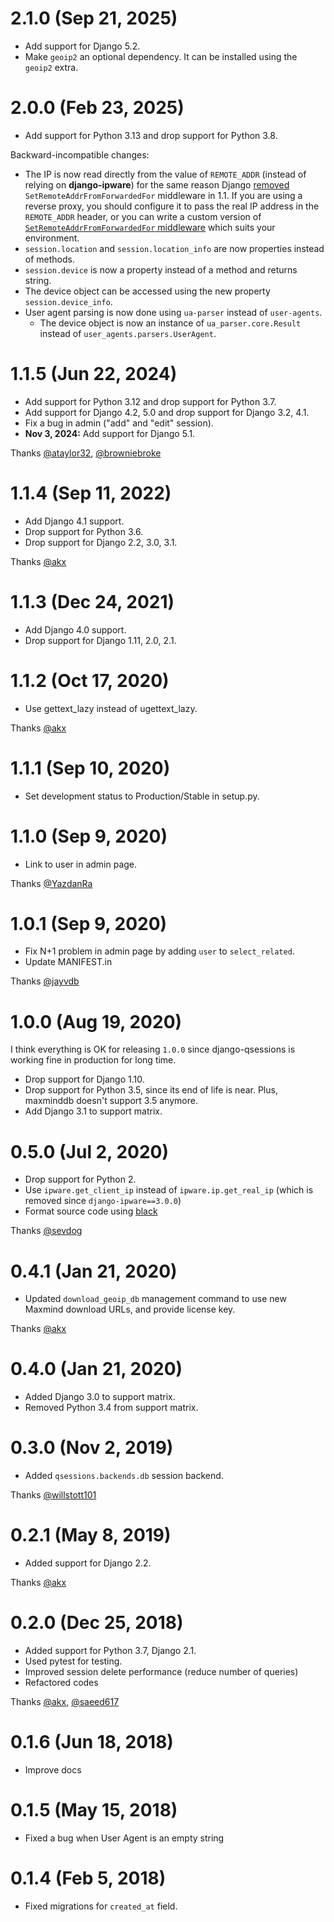 # 2.1.0 (Sep 21, 2025)

- Add support for Django 5.2.
- Make `geoip2` an optional dependency. It can be installed using the `geoip2` extra.

# 2.0.0 (Feb 23, 2025)

- Add support for Python 3.13 and drop support for Python 3.8.

Backward-incompatible changes:

- The IP is now read directly from the value of `REMOTE_ADDR`
  (instead of relying on **django-ipware**)
  for the same reason Django
  [removed](https://docs.djangoproject.com/en/5.2/releases/1.1/#removed-setremoteaddrfromforwardedfor-middleware)
  `SetRemoteAddrFromForwardedFor` middleware in 1.1.
  If you are using a reverse proxy,
  you should configure it
  to pass the real IP address in the `REMOTE_ADDR` header,
  or you can write a custom version of
  [`SetRemoteAddrFromForwardedFor` middleware](https://github.com/django/django/blob/91f18400cc0fb37659e2dbaab5484ff2081f1f30/django/middleware/http.py#L33)
  which suits your environment.
- `session.location` and `session.location_info` are now properties
  instead of methods.
- `session.device` is now a property instead of a method and returns string.
- The device object can be accessed using the new property `session.device_info`.
- User agent parsing is now done using `ua-parser` instead of `user-agents`.
  - The device object is now an instance of `ua_parser.core.Result`
    instead of `user_agents.parsers.UserAgent`.


# 1.1.5 (Jun 22, 2024)

- Add support for Python 3.12 and drop support for Python 3.7.
- Add support for Django 4.2, 5.0 and drop support for Django 3.2, 4.1.
- Fix a bug in admin ("add" and "edit" session).
- **Nov 3, 2024:** Add support for Django 5.1.

Thanks [@ataylor32](https://github.com/ataylor32), [@browniebroke](https://github.com/browniebroke)

# 1.1.4 (Sep 11, 2022)

- Add Django 4.1 support.
- Drop support for Python 3.6.
- Drop support for Django 2.2, 3.0, 3.1.

Thanks [@akx](https://github.com/akx)

# 1.1.3 (Dec 24, 2021)

- Add Django 4.0 support.
- Drop support for Django 1.11, 2.0, 2.1.

# 1.1.2 (Oct 17, 2020)

- Use gettext_lazy instead of ugettext_lazy.

Thanks [@akx](https://github.com/akx)

# 1.1.1 (Sep 10, 2020)

- Set development status to Production/Stable in setup.py.

# 1.1.0 (Sep 9, 2020)

- Link to user in admin page.

Thanks [@YazdanRa](https://github.com/YazdanRa)

# 1.0.1 (Sep 9, 2020)

- Fix N+1 problem in admin page by adding `user` to `select_related`.
- Update MANIFEST.in

Thanks [@jayvdb](https://github.com/jayvdb)

# 1.0.0 (Aug 19, 2020)

I think everything is OK for releasing `1.0.0` since django-qsessions is working fine in production for long time.

- Drop support for Django 1.10.
- Drop support for Python 3.5, since its end of life is near. Plus, maxminddb doesn't support 3.5 anymore.
- Add Django 3.1 to support matrix.

# 0.5.0 (Jul 2, 2020)

- Drop support for Python 2.
- Use `ipware.get_client_ip` instead of `ipware.ip.get_real_ip` (which is removed since `django-ipware==3.0.0`)
- Format source code using [black](https://github.com/psf/black)

Thanks [@sevdog](https://github.com/sevdog)

# 0.4.1 (Jan 21, 2020)

- Updated `download_geoip_db` management command to use new Maxmind download URLs, and provide license key.

Thanks [@akx](https://github.com/akx)

# 0.4.0 (Jan 21, 2020)

- Added Django 3.0 to support matrix.
- Removed Python 3.4 from support matrix.

# 0.3.0 (Nov 2, 2019)

- Added `qsessions.backends.db` session backend.

Thanks [@willstott101](https://github.com/willstott101)

# 0.2.1 (May 8, 2019)

- Added support for Django 2.2.

Thanks [@akx](https://github.com/akx)

# 0.2.0 (Dec 25, 2018)

- Added support for Python 3.7, Django 2.1.
- Used pytest for testing.
- Improved session delete performance (reduce number of queries)
- Refactored codes

Thanks [@akx](https://github.com/akx), [@saeed617](https://github.com/saeed617)

# 0.1.6 (Jun 18, 2018)

- Improve docs

# 0.1.5 (May 15, 2018)

- Fixed a bug when User Agent is an empty string

# 0.1.4 (Feb 5, 2018)

- Fixed migrations for `created_at` field.
